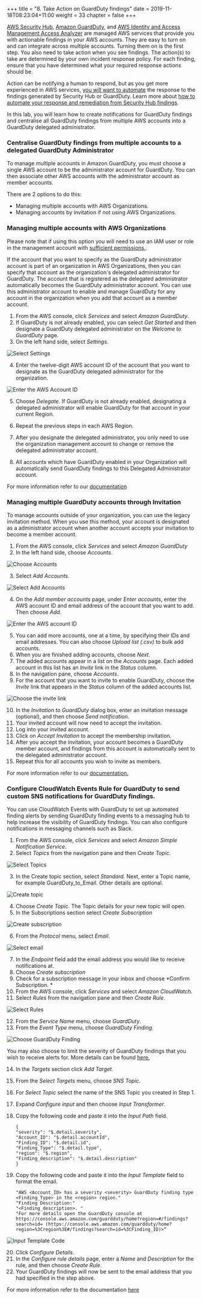 +++
title = "8. Take Action on GuardDuty findings"
date = 2019-11-18T08:23:04+11:00
weight = 33
chapter = false
+++

[AWS Security Hub](https://docs.aws.amazon.com/securityhub/latest/userguide/what-is-securityhub.html), [Amazon GuardDuty](https://aws.amazon.com/guardduty/), and [AWS Identity and Access Management Access Analyzer](https://aws.amazon.com/iam/features/analyze-access/) are managed AWS services that provide you with actionable findings in your AWS accounts. They are easy to turn on and can integrate across multiple accounts. Turning them on is the first step. You also need to take action when you see findings. The action(s) to take are determined by your own incident response policy. For each finding, ensure that you have determined what your required response actions should be.

Action can be notifying a human to respond, but as you get more experienced in AWS services, [you will want to automate](https://aws.amazon.com/blogs/security/how-get-started-security-response-automation-aws/) the response to the findings generated by Security Hub or GuardDuty. Learn more about [how to automate your response and remediation from Security Hub findings](https://aws.amazon.com/blogs/security/automated-response-and-remediation-with-aws-security-hub/).

In this lab, you will learn how to create notifications for GuardDuty findings and centralise all GuardDuty findings from multiple AWS accounts into a GuardDuty delegated administrator. 

### Centralise GuardDuty findings from multiple accounts to a delegated GuardDuty Administrator 

To manage multiple accounts in Amazon GuardDuty, you must choose a single AWS account to be the administrator account for GuardDuty. You can then associate other AWS accounts with the administrator account as member accounts. 

There are 2 options to do this: 
* Managing multiple accounts with AWS Organizations. 
* Managing accounts by invitation if not using AWS Organizations. 

### Managing multiple accounts with AWS Organizations

Please note that if using this option you will need to use an IAM user or role in the management account with [sufficient permissions.](https://docs.aws.amazon.com/guardduty/latest/ug/guardduty_organizations.html).

If the account that you want to specify as the GuardDuty administrator account is part of an organization in AWS Organizations, then you can specify that account as the organization's delegated administrator for GuardDuty. The account that is registered as the delegated administrator automatically becomes the GuardDuty administrator account.
You can use this administrator account to enable and manage GuardDuty for any account in the organization when you add that account as a member account. 

1. From the AWS console, click *Services* and select *Amazon GuardDuty*. 
2. If GuardDuty is not already enabled, you can select *Get Started* and then designate a GuardDuty delegated administrator on the *Welcome to GuardDuty* page.
3. On the left hand side, select *Settings*. 

![Select Settings](/images/Module-8-Image-1.png)

4. Enter the twelve-digit AWS account ID of the account that you want to designate as the GuardDuty delegated administrator for the organization.

![Enter the AWS Account ID](/images/Module-8-Image-2.png)

5. Choose *Delegate*. If GuardDuty is not already enabled, designating a delegated administrator will enable GuardDuty for that account in your current Region.

6.  Repeat the previous steps in each AWS Region.

7. After you designate the delegated administrator, you only need to use the organization management account to change or remove the delegated administrator account.
8. All accounts which have GuardDuty enabled in your Organization will automatically send GuardDuty findings to this Delegated Administrator account. 

For more information refer to our [documentation](https://docs.aws.amazon.com/guardduty/latest/ug/guardduty_accounts.html)

### Managing multiple GuardDuty accounts through Invitation 

To manage accounts outside of your organization, you can use the legacy invitation method. When you use this method, your account is designated as a administrator account when another account accepts your invitation to become a member account.

1. From the AWS console, click *Services* and select *Amazon GuardDuty*
2. In the left hand side, choose *Accounts*. 

![Choose Accounts](/images/Module-8-Image-3.png)

3. Select *Add Accounts*.

![Select Add Accounts](/images/Module-8-Image-4.png)

4. On the *Add member accounts* page, under *Enter accounts*, enter the AWS account ID and email address of the account that you want to add. Then choose *Add*.

![Enter the AWS account ID](/images/Module-8-Image-5.png)

5. You can add more accounts, one at a time, by specifying their IDs and email addresses. You can also choose *Upload list (.csv)* to bulk add accounts. 
6. When you are finished adding accounts, choose *Next*.
7. The added accounts appear in a list on the *Accounts* page. Each added account in this list has an *Invite* link in the *Status* column.
8. In the navigation pane, choose *Accounts*.
9. For the account that you want to invite to enable GuardDuty, choose the *Invite* link that appears in the *Status* column of the added accounts list.

![Choose the invite link](/images/Module-8-Image-6.png)

10. In the *Invitation to GuardDuty* dialog box, enter an invitation message (optional), and then choose *Send notification*.
11. Your invited account will now need to accept the invitation. 
12. Log into your invited account. 
13. Click on *Accept Invitation* to accept the membership invitation. 
14. After you accept the invitation, your account becomes a GuardDuty member account, and findings from this account is automatically sent to the delegated administrator account. 
15. Repeat this for all accounts you wish to invite as members. 

For more information refer to our [documentation.](https://docs.aws.amazon.com/guardduty/latest/ug/guardduty_invitations.html)

### Configure CloudWatch Events Rule for GuardDuty to send custom SNS notifications for GuardDuty findings. 

You can use CloudWatch Events with GuardDuty to set up automated finding alerts by sending GuardDuty finding events to a messaging hub to help increase the visibility of GuardDuty findings. You can also configure notifications in messaging channels such as Slack. 

1. From the AWS console, click *Services* and select *Amazon Simple Notification Service*.
2. Select *Topics* from the navigation pane and then *Create Topic*.

![Select Topics](/images/Module-8-Image-7.png)

3. In the Create topic section, select *Standard*. Next, enter a Topic name, for example GuardDuty_to_Email. Other details are optional.

![Create topic](/images/Module-8-Image-8.png)

4. Choose *Create Topic*. The Topic details for your new topic will open.
5. In the Subscriptions section select *Create Subscription*

![Create subscription](/images/Module-8-Image-9.png)

6. From the *Protocol* menu, select *Email*.

![Select email](/images/Module-8-Image-10.png)

7. In the *Endpoint* field add the email address you would like to receive notifications at.
8. Choose *Create subscription*
9. Check for a subscription message in your inbox and choose *Confirm Subscription. *
10. From the AWS console, click *Services* and select *Amazon CloudWatch*.
11. Select *Rules* from the navigation pane and then *Create Rule*.

![Select Rules](/images/Module-8-Image-11.png)

12. From the *Service Name* menu, choose *GuardDuty*.
13. From the *Event Type* menu, choose *GuardDuty Finding*.

![Choose GuardDuty Finding](/images/Module-8-Image-12.png)

You may also choose to limit the severity of GuardDuty findings that you wish to receive alerts for. More details can be found [here.](https://docs.aws.amazon.com/guardduty/latest/ug/guardduty_findings_cloudwatch.html)


14. In the *Targets* section click *Add Target*.

15. From the *Select Targets* menu, choose *SNS Topic*.

16. For *Select Topic* select the name of the SNS Topic you created in Step 1.
17. Expand *Configure input* and then choose *Input Transformer*.
18. Copy the following code and paste it into the *Input Path* field.

        {
        "severity": "$.detail.severity",
        "Account_ID": "$.detail.accountId",
        "Finding_ID": "$.detail.id",
        "Finding_Type": "$.detail.type",
        "region": "$.region",
        "Finding_description": "$.detail.description"
        }


19. Copy the following code and paste it into the *Input Template* field to format the email.

        "AWS <Account_ID> has a severity <severity> GuardDuty finding type <Finding_Type> in the <region> region."
        "Finding Description:"
        "<Finding_description>. "
        "For more details open the GuardDuty console at https://console.aws.amazon.com/guardduty/home?region=#/findings?search=id= (https://console.aws.amazon.com/guardduty/home?region=%3Cregion%3E#/findings?search=id=%3CFinding_ID)>“

![Input Template Code](/images/Module-8-Image-13.png)

20. Click *Configure Details*.
23. In the *Configure rule details* page, enter a *Name* and *Description* for the rule, and then choose *Create Rule*.
24. Your GuardDuty findings will now be sent to the email address that you had specified in the step above. 

For more information refer to the documentation [here](https://docs.aws.amazon.com/guardduty/latest/ug/guardduty_findings_cloudwatch.html)
